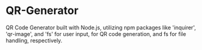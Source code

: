# QR-Generator
QR Code Generator built with Node.js, utilizing npm packages like 'inquirer', 'qr-image', and 'fs' for user input, for QR code generation, and fs for file handling, respectively.
